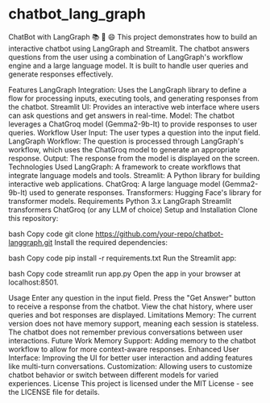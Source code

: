 # chatbot_lang_graph
ChatBot with LangGraph 📚 🤖 😄
This project demonstrates how to build an interactive chatbot using LangGraph and Streamlit. The chatbot answers questions from the user using a combination of LangGraph's workflow engine and a large language model. It is built to handle user queries and generate responses effectively.

Features
LangGraph Integration: Uses the LangGraph library to define a flow for processing inputs, executing tools, and generating responses from the chatbot.
Streamlit UI: Provides an interactive web interface where users can ask questions and get answers in real-time.
Model: The chatbot leverages a ChatGroq model (Gemma2-9b-It) to provide responses to user queries.
Workflow
User Input: The user types a question into the input field.
LangGraph Workflow: The question is processed through LangGraph's workflow, which uses the ChatGroq model to generate an appropriate response.
Output: The response from the model is displayed on the screen.
Technologies Used
LangGraph: A framework to create workflows that integrate language models and tools.
Streamlit: A Python library for building interactive web applications.
ChatGroq: A large language model (Gemma2-9b-It) used to generate responses.
Transformers: Hugging Face's library for transformer models.
Requirements
Python 3.x
LangGraph
Streamlit
transformers
ChatGroq (or any LLM of choice)
Setup and Installation
Clone this repository:

bash
Copy code
git clone https://github.com/your-repo/chatbot-langgraph.git
Install the required dependencies:

bash
Copy code
pip install -r requirements.txt
Run the Streamlit app:

bash
Copy code
streamlit run app.py
Open the app in your browser at localhost:8501.

Usage
Enter any question in the input field.
Press the "Get Answer" button to receive a response from the chatbot.
View the chat history, where user queries and bot responses are displayed.
Limitations
Memory: The current version does not have memory support, meaning each session is stateless. The chatbot does not remember previous conversations between user interactions.
Future Work
Memory Support: Adding memory to the chatbot workflow to allow for more context-aware responses.
Enhanced User Interface: Improving the UI for better user interaction and adding features like multi-turn conversations.
Customization: Allowing users to customize chatbot behavior or switch between different models for varied experiences.
License
This project is licensed under the MIT License - see the LICENSE file for details.

